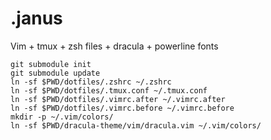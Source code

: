 .janus
======
Vim + tmux + zsh files + dracula + powerline fonts

```
git submodule init
git submodule update
ln -sf $PWD/dotfiles/.zshrc ~/.zshrc
ln -sf $PWD/dotfiles/.tmux.conf ~/.tmux.conf
ln -sf $PWD/dotfiles/.vimrc.after ~/.vimrc.after
ln -sf $PWD/dotfiles/.vimrc.before ~/.vimrc.before
mkdir -p ~/.vim/colors/
ln -sf $PWD/dracula-theme/vim/dracula.vim ~/.vim/colors/
```
